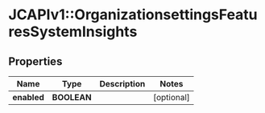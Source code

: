 # JCAPIv1::OrganizationsettingsFeaturesSystemInsights

## Properties
Name | Type | Description | Notes
------------ | ------------- | ------------- | -------------
**enabled** | **BOOLEAN** |  | [optional] 


